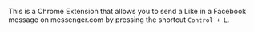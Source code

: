 This is a Chrome Extension that allows you to send a Like in a Facebook message on messenger.com by pressing the shortcut `Control + L`. 
